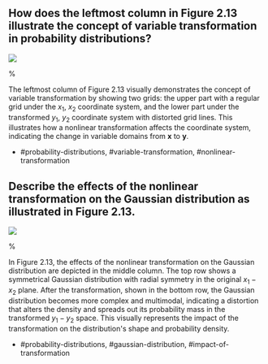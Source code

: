 ## How does the leftmost column in Figure 2.13 illustrate the concept of variable transformation in probability distributions?

![](https://cdn.mathpix.com/cropped/2024_05_10_effe402d88fd8f278266g-1.jpg?height=894&width=1394&top_left_y=227&top_left_x=209)

%

The leftmost column of Figure 2.13 visually demonstrates the concept of variable transformation by showing two grids: the upper part with a regular grid under the $x_1$, $x_2$ coordinate system, and the lower part under the transformed $y_1$, $y_2$ coordinate system with distorted grid lines. This illustrates how a nonlinear transformation affects the coordinate system, indicating the change in variable domains from $\mathbf{x}$ to $\mathbf{y}$.

- #probability-distributions, #variable-transformation, #nonlinear-transformation

## Describe the effects of the nonlinear transformation on the Gaussian distribution as illustrated in Figure 2.13.

![](https://cdn.mathpix.com/cropped/2024_05_10_effe402d88fd8f278266g-1.jpg?height=894&width=1394&top_left_y=227&top_left_x=209)

%

In Figure 2.13, the effects of the nonlinear transformation on the Gaussian distribution are depicted in the middle column. The top row shows a symmetrical Gaussian distribution with radial symmetry in the original $x_1-x_2$ plane. After the transformation, shown in the bottom row, the Gaussian distribution becomes more complex and multimodal, indicating a distortion that alters the density and spreads out its probability mass in the transformed $y_1-y_2$ space. This visually represents the impact of the transformation on the distribution's shape and probability density.

- #probability-distributions, #gaussian-distribution, #impact-of-transformation